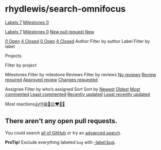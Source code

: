 # rhydlewis/search-omnifocus

 [Labels 7](https://github.com/rhydlewis/search-omnifocus/labels) [Milestones 0](https://github.com/rhydlewis/search-omnifocus/milestones)

 [Labels 7](https://github.com/rhydlewis/search-omnifocus/labels) [Milestones 0](https://github.com/rhydlewis/search-omnifocus/milestones) [New pull request New](https://github.com/rhydlewis/search-omnifocus/compare)

 [0 Open](https://github.com/rhydlewis/search-omnifocus/issues?q=is%3Aopen+is%3Apr) [4 Closed](https://github.com/rhydlewis/search-omnifocus/issues?q=is%3Apr+is%3Aclosed) [0 Open](https://github.com/rhydlewis/search-omnifocus/issues?q=is%3Aopen+is%3Apr) [4 Closed](https://github.com/rhydlewis/search-omnifocus/issues?q=is%3Apr+is%3Aclosed) Author Filter by author Label Filter by label

 Projects

 Filter by project

 Milestones Filter by milestone Reviews Filter by reviews [No reviews](https://github.com/rhydlewis/search-omnifocus/issues?q=is%3Apr+is%3Aopen+review%3Anone) [Review required](https://github.com/rhydlewis/search-omnifocus/issues?q=is%3Apr+is%3Aopen+review%3Arequired) [Approved review](https://github.com/rhydlewis/search-omnifocus/issues?q=is%3Apr+is%3Aopen+review%3Aapproved) [Changes requested](https://github.com/rhydlewis/search-omnifocus/issues?q=is%3Apr+is%3Aopen+review%3Achanges-requested)

 Assignee Filter by who’s assigned Sort Sort by [Newest](https://github.com/rhydlewis/search-omnifocus/issues?q=is%3Aopen+is%3Apr) [Oldest](https://github.com/rhydlewis/search-omnifocus/issues?q=is%3Apr+is%3Aopen+sort%3Acreated-asc) [Most commented](https://github.com/rhydlewis/search-omnifocus/issues?q=is%3Apr+is%3Aopen+sort%3Acomments-desc) [Least commented](https://github.com/rhydlewis/search-omnifocus/issues?q=is%3Apr+is%3Aopen+sort%3Acomments-asc) [Recently updated](https://github.com/rhydlewis/search-omnifocus/issues?q=is%3Apr+is%3Aopen+sort%3Aupdated-desc) [Least recently updated](https://github.com/rhydlewis/search-omnifocus/issues?q=is%3Apr+is%3Aopen+sort%3Aupdated-asc)

Most reactions[👍](https://github.com/rhydlewis/search-omnifocus/issues?q=is%3Apr+is%3Aopen+sort%3Areactions-%2B1-desc)[👎](https://github.com/rhydlewis/search-omnifocus/issues?q=is%3Apr+is%3Aopen+sort%3Areactions--1-desc)[😄](https://github.com/rhydlewis/search-omnifocus/issues?q=is%3Apr+is%3Aopen+sort%3Areactions-smile-desc)[🎉](https://github.com/rhydlewis/search-omnifocus/issues?q=is%3Apr+is%3Aopen+sort%3Areactions-tada-desc)[😕](https://github.com/rhydlewis/search-omnifocus/issues?q=is%3Apr+is%3Aopen+sort%3Areactions-thinking_face-desc)[❤️](https://github.com/rhydlewis/search-omnifocus/issues?q=is%3Apr+is%3Aopen+sort%3Areactions-heart-desc)[🚀](https://github.com/rhydlewis/search-omnifocus/issues?q=is%3Apr+is%3Aopen+sort%3Areactions-rocket-desc)[👀](https://github.com/rhydlewis/search-omnifocus/issues?q=is%3Apr+is%3Aopen+sort%3Areactions-eyes-desc)

## There aren’t any open pull requests.

You could search [all of GitHub](https://github.com/search) or try an [advanced search](https://github.com/search/advanced).

**ProTip!** Exclude everything labeled `bug` with [-label:bug](https://github.com/rhydlewis/search-omnifocus/issues?q=is%3Apr+is%3Aopen+-label%3Abug).


